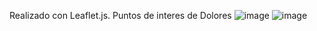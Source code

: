 Realizado con Leaflet.js.
Puntos de interes de Dolores
![image](https://user-images.githubusercontent.com/106835664/189737679-d5c2d907-a0a1-4bf6-81ad-0468912d1875.png)
![image](https://user-images.githubusercontent.com/106835664/189737835-a082273c-73e7-4cbb-8b6b-6d57c9851174.png)

